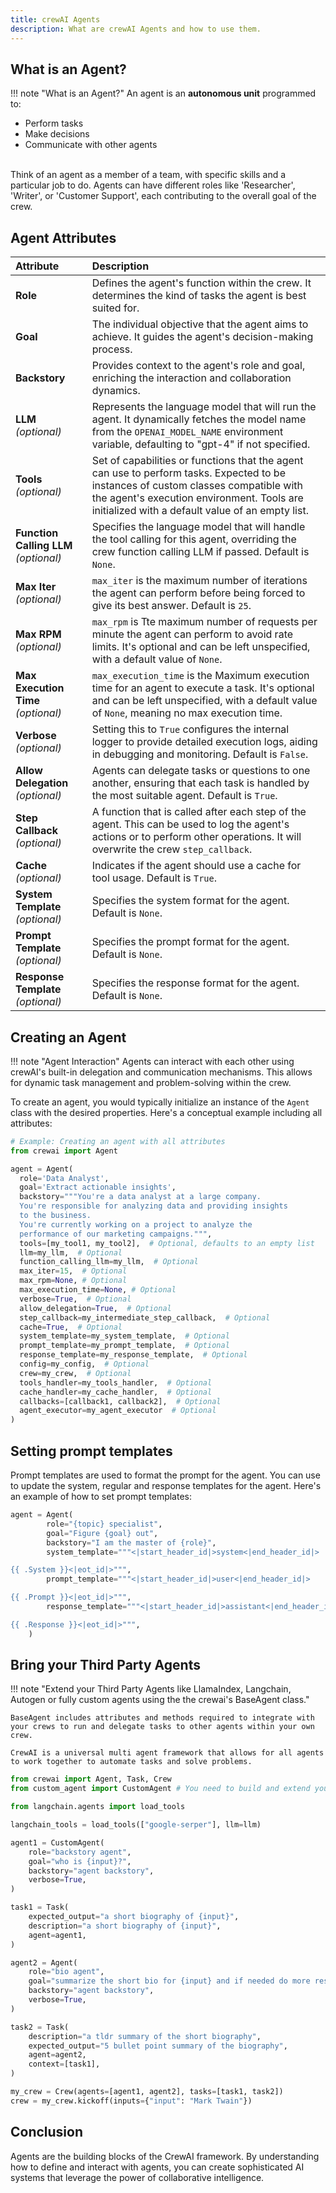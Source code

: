 ```yaml
---
title: crewAI Agents
description: What are crewAI Agents and how to use them.
---
```


## What is an Agent?
!!! note "What is an Agent?"
    An agent is an **autonomous unit** programmed to:
    <ul>
      <li class='leading-3'>Perform tasks</li>
      <li class='leading-3'>Make decisions</li>
      <li class='leading-3'>Communicate with other agents</li>
    </ul>
      <br/>
    Think of an agent as a member of a team, with specific skills and a particular job to do. Agents can have different roles like 'Researcher', 'Writer', or 'Customer Support', each contributing to the overall goal of the crew.

## Agent Attributes

| Attribute                  | Description                                                                                                                                                                                                                                    |
| :------------------------- | :--------------------------------------------------------------------------------------------------------------------------------------------------------------------------------------------------------------------------------------------- |
| **Role**                   | Defines the agent's function within the crew. It determines the kind of tasks the agent is best suited for.                                                                                                                                    |
| **Goal**                   | The individual objective that the agent aims to achieve. It guides the agent's decision-making process.                                                                                                                                        |
| **Backstory**              | Provides context to the agent's role and goal, enriching the interaction and collaboration dynamics.                                                                                                                                           |
| **LLM** *(optional)*       | Represents the language model that will run the agent. It dynamically fetches the model name from the `OPENAI_MODEL_NAME` environment variable, defaulting to "gpt-4" if not specified.                                                         |
| **Tools** *(optional)*     | Set of capabilities or functions that the agent can use to perform tasks. Expected to be instances of custom classes compatible with the agent's execution environment. Tools are initialized with a default value of an empty list.             |
| **Function Calling LLM** *(optional)* | Specifies the language model that will handle the tool calling for this agent, overriding the crew function calling LLM if passed. Default is `None`.                                                                                          |
| **Max Iter** *(optional)*  | `max_iter` is the maximum number of iterations the agent can perform before being forced to give its best answer. Default is `25`.                                                                                                                           |
| **Max RPM** *(optional)*   | `max_rpm` is Tte maximum number of requests per minute the agent can perform to avoid rate limits. It's optional and can be left unspecified, with a default value of `None`.                                                                               |
| **Max Execution Time** *(optional)*   | `max_execution_time` is the Maximum execution time for an agent to execute a task. It's optional and can be left unspecified, with a default value of `None`, meaning no max execution time.                                                                     |
| **Verbose** *(optional)*   | Setting this to `True` configures the internal logger to provide detailed execution logs, aiding in debugging and monitoring. Default is `False`.                                                                                              |
| **Allow Delegation** *(optional)* | Agents can delegate tasks or questions to one another, ensuring that each task is handled by the most suitable agent. Default is `True`.                                                                                                       |
| **Step Callback** *(optional)* | A function that is called after each step of the agent. This can be used to log the agent's actions or to perform other operations. It will overwrite the crew `step_callback`.                                                               |
| **Cache** *(optional)*     | Indicates if the agent should use a cache for tool usage. Default is `True`.                                                                                                                                                                  |
| **System Template** *(optional)*     | Specifies the system format for the agent. Default is `None`.                                                                                                                                                                  |
| **Prompt Template** *(optional)*     | Specifies the prompt format for the agent. Default is `None`.                                                                                                                                                                  |
| **Response Template** *(optional)*     | Specifies the response format for the agent. Default is `None`.                                                                                                                                                                  |
## Creating an Agent

!!! note "Agent Interaction"
    Agents can interact with each other using crewAI's built-in delegation and communication mechanisms. This allows for dynamic task management and problem-solving within the crew.

To create an agent, you would typically initialize an instance of the `Agent` class with the desired properties. Here's a conceptual example including all attributes:

```python
# Example: Creating an agent with all attributes
from crewai import Agent

agent = Agent(
  role='Data Analyst',
  goal='Extract actionable insights',
  backstory="""You're a data analyst at a large company.
  You're responsible for analyzing data and providing insights
  to the business.
  You're currently working on a project to analyze the
  performance of our marketing campaigns.""",
  tools=[my_tool1, my_tool2],  # Optional, defaults to an empty list
  llm=my_llm,  # Optional
  function_calling_llm=my_llm,  # Optional
  max_iter=15,  # Optional
  max_rpm=None, # Optional
  max_execution_time=None, # Optional
  verbose=True,  # Optional
  allow_delegation=True,  # Optional
  step_callback=my_intermediate_step_callback,  # Optional
  cache=True,  # Optional
  system_template=my_system_template,  # Optional
  prompt_template=my_prompt_template,  # Optional
  response_template=my_response_template,  # Optional
  config=my_config,  # Optional
  crew=my_crew,  # Optional
  tools_handler=my_tools_handler,  # Optional
  cache_handler=my_cache_handler,  # Optional
  callbacks=[callback1, callback2],  # Optional
  agent_executor=my_agent_executor  # Optional
)
```

## Setting prompt templates

Prompt templates are used to format the prompt for the agent. You can use to update the system, regular and response templates for the agent. Here's an example of how to set prompt templates:

```python
agent = Agent(
        role="{topic} specialist",
        goal="Figure {goal} out",
        backstory="I am the master of {role}",
        system_template="""<|start_header_id|>system<|end_header_id|>

{{ .System }}<|eot_id|>""",
        prompt_template="""<|start_header_id|>user<|end_header_id|>

{{ .Prompt }}<|eot_id|>""",
        response_template="""<|start_header_id|>assistant<|end_header_id|>

{{ .Response }}<|eot_id|>""",
    )
```

## Bring your Third Party Agents
!!! note "Extend your Third Party Agents like LlamaIndex, Langchain, Autogen or fully custom agents using the the crewai's BaseAgent class."

    BaseAgent includes attributes and methods required to integrate with your crews to run and delegate tasks to other agents within your own crew.

    CrewAI is a universal multi agent framework that allows for all agents to work together to automate tasks and solve problems.


```py
from crewai import Agent, Task, Crew
from custom_agent import CustomAgent # You need to build and extend your own agent logic with the CrewAI BaseAgent class then import it here.

from langchain.agents import load_tools

langchain_tools = load_tools(["google-serper"], llm=llm)

agent1 = CustomAgent(
    role="backstory agent",
    goal="who is {input}?",
    backstory="agent backstory",
    verbose=True,
)

task1 = Task(
    expected_output="a short biography of {input}",
    description="a short biography of {input}",
    agent=agent1,
)

agent2 = Agent(
    role="bio agent",
    goal="summarize the short bio for {input} and if needed do more research",
    backstory="agent backstory",
    verbose=True,
)

task2 = Task(
    description="a tldr summary of the short biography",
    expected_output="5 bullet point summary of the biography",
    agent=agent2,
    context=[task1],
)

my_crew = Crew(agents=[agent1, agent2], tasks=[task1, task2])
crew = my_crew.kickoff(inputs={"input": "Mark Twain"})
```


## Conclusion
Agents are the building blocks of the CrewAI framework. By understanding how to define and interact with agents, you can create sophisticated AI systems that leverage the power of collaborative intelligence.